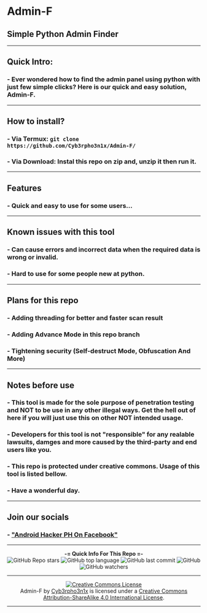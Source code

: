 # Admin-F
## Simple Python Admin Finder

---

## Quick Intro:

### - Ever wondered how to find the admin panel using python with just few simple clicks? Here is our quick and easy solution, Admin-F.

---

## How to install?

### - Via Termux: `git clone https://github.com/Cyb3rpho3n1x/Admin-F/` 
### - Via Download: Instal this repo on zip and, unzip it then run it.

---

## Features

### - Quick and easy to use for some users...

---

## Known issues with this tool

### - Can cause errors and incorrect data when the required data is wrong or invalid.
### - Hard to use for some people new at python.

---

## Plans for this repo

### - Adding threading for better and faster scan result
### - Adding Advance Mode in this repo branch
### - Tightening security (Self-destruct Mode, Obfuscation And More)

---

## Notes before use

### - This tool is made for the sole purpose of penetration testing and NOT to be use in any other illegal ways. Get the hell out of here if you will just use this on other NOT intended usage.
### - Developers for this tool is not "responsible" for any realable lawsuits, damges and more caused by the third-party and end users like you. 
### - This repo is protected under creative commons. Usage of this tool is listed bellow.
### - Have a wonderful day.

---

## Join our socials

### - ["Android Hacker PH On Facebook"](https://www.facebook.com/groups/1778790372291663)

---

<p align="center"> 
    <b>-= Quick Info For This Repo =-</b><br>
    <img alt="GitHub Repo stars" src="https://img.shields.io/github/stars/Cyb3rpho3n1x/Admin-F?style=social">
    <img alt="GitHub top language" src="https://img.shields.io/github/languages/top/Cyb3rpho3n1x/Admin-F">
    <img alt="GitHub last commit" src="https://img.shields.io/github/last-commit/Cyb3rpho3n1x/Admin-F">
    <img alt="GitHub" src="https://img.shields.io/github/license/Cyb3rpho3n1x/Admin-F">
    <img alt="GitHub watchers" src="https://img.shields.io/github/watchers/Cyb3rpho3n1x/Admin-F?style=social">
</p>

---

<p align="center"> <a rel="license" href="http://creativecommons.org/licenses/by-sa/4.0/"><img alt="Creative Commons License" style="border-width:0" src="https://i.creativecommons.org/l/by-sa/4.0/88x31.png" /></a><br /><span xmlns:dct="http://purl.org/dc/terms/" property="dct:title">Admin-F</span> by <a xmlns:cc="http://creativecommons.org/ns#" href="https://github.com/Cyb3rpho3n1x/" property="cc:attributionName" rel="cc:attributionURL">Cyb3rpho3n1x</a> is licensed under a <a rel="license" href="http://creativecommons.org/licenses/by-sa/4.0/">Creative Commons Attribution-ShareAlike 4.0 International License</a>.</p>

---
